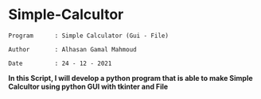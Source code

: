 # Simple-Calcultor

`Program      : Simple Calculator (Gui - File)`

`Author       : Alhasan Gamal Mahmoud`

`Date         : 24 - 12 - 2021`

**In this Script, I will develop a python program that is able to make Simple Calcultor using python GUI with tkinter and File**

